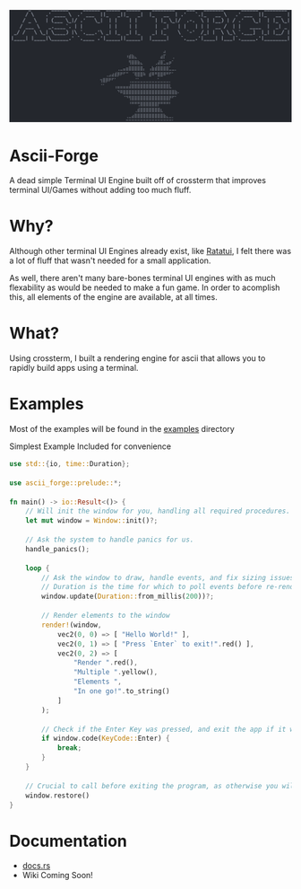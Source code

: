 ![](https://github.com/TheEmeraldBee/ascii-forge/blob/master/logo.png?raw=true)

# Ascii-Forge
A dead simple Terminal UI Engine built off of crossterm that improves terminal UI/Games without adding too much fluff.

# Why?
Although other terminal UI Engines already exist, like [Ratatui](https://github.com/ratatui-org/ratatui), I felt there was a lot of fluff that wasn't needed for a small application.

As well, there aren't many bare-bones terminal UI engines with as much flexability as would be needed to make a fun game. In order to acomplish this, all elements of the engine are available, at all times.

# What?
Using crossterm, I built a rendering engine for ascii that allows you to rapidly build apps using a terminal.

# Examples
Most of the examples will be found in the [examples](https://github.com/TheEmeraldBee/ascii-forge/tree/master/examples) directory

Simplest Example Included for convenience
```rust
use std::{io, time::Duration};

use ascii_forge::prelude::*;

fn main() -> io::Result<()> {
    // Will init the window for you, handling all required procedures.
    let mut window = Window::init()?;

    // Ask the system to handle panics for us.
    handle_panics();

    loop {
        // Ask the window to draw, handle events, and fix sizing issues.
        // Duration is the time for which to poll events before re-rendering.
        window.update(Duration::from_millis(200))?;

        // Render elements to the window
        render!(window,
            vec2(0, 0) => [ "Hello World!" ],
            vec2(0, 1) => [ "Press `Enter` to exit!".red() ],
            vec2(0, 2) => [
                "Render ".red(),
                "Multiple ".yellow(),
                "Elements ",
                "In one go!".to_string()
            ]
        );

        // Check if the Enter Key was pressed, and exit the app if it was.
        if window.code(KeyCode::Enter) {
            break;
        }
    }

    // Crucial to call before exiting the program, as otherwise you will not leave the alternate screen.
    window.restore()
}
```

# Documentation
- [docs.rs](https://docs.rs/ascii-forge/latest/ascii_forge/)
- Wiki Coming Soon!
